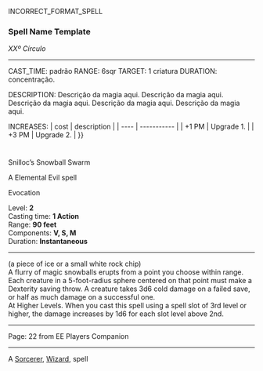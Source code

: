 INCORRECT_FORMAT_SPELL
### Spell Name Template

_XXº Círculo_

---

CAST_TIME: padrão
RANGE: 6sqr
TARGET: 1 criatura
DURATION: concentração.

DESCRIPTION:
Descrição da magia aqui. Descrição da magia aqui. Descrição da magia aqui. Descrição da magia aqui. Descrição da magia aqui.

INCREASES:
| cost | description |
| ---- | ----------- |
| +1 PM | Upgrade 1. |
| +3 PM | Upgrade 2. |
}}

#

Snilloc’s Snowball Swarm

A Elemental Evil spell

Evocation

Level: **2**  
Casting time: **1 Action**  
Range: **90 feet**  
Components: **V, S, M**  
Duration: **Instantaneous**

---

(a piece of ice or a small white rock chip)  
A flurry of magic snowballs erupts from a point you choose within range. Each creature in a 5-foot-radius sphere centered on that point must make a Dexterity saving throw. A creature takes 3d6 cold damage on a failed save, or half as much damage on a successful one.  
At Higher Levels. When you cast this spell using a spell slot of 3rd level or higher, the damage increases by 1d6 for each slot level above 2nd.

---

Page: 22 from EE Players Companion

---

A [Sorcerer](https://www.dnd-spells.com/spells/class/Sorcerer), [Wizard](https://www.dnd-spells.com/spells/class/Wizard), spell
